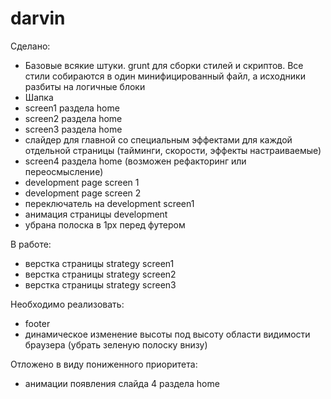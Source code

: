 darvin
======

Сделано:
- Базовые всякие штуки. grunt для сборки стилей и скриптов. Все стили собираются в один минифицированный файл, а исходники разбиты на логичные блоки
- Шапка
- screen1 раздела home
- screen2 раздела home
- screen3 раздела home
- слайдер для главной со специальным эффектами для каждой отдельной страницы (тайминги, скорости, эффекты настраиваемые)
- screen4 раздела home (возможен рефакторинг или переосмысление)
- development page screen 1
- development page screen 2
- переключатель на development screen1
- анимация страницы development
- убрана полоска в 1px перед футером

В работе:
- верстка страницы strategy screen1
- верстка страницы strategy screen2
- верстка страницы strategy screen3

Необходимо реализовать:
- footer
- динамическое изменение высоты под высоту области видимости браузера (убрать зеленую полоску внизу)

Отложено в виду пониженного приоритета:
- анимации появления слайда 4 раздела home
